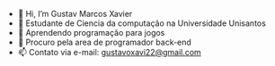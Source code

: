 - 👋 Hi, I’m Gustav Marcos Xavier
- 👀  Estudante de Ciencia da computação na Universidade Unisantos
- 🌱  Aprendendo programação para jogos
- 💞️ Procuro pela area de programador back-end
- 📫 Contato via e-mail: gustavoxavi22@gmail.com

<!---
GuusMotoBoy/GuusMotoBoy is a ✨ special ✨ repository because its `README.md` (this file) appears on your GitHub profile.
You can click the Preview link to take a look at your changes.
--->
